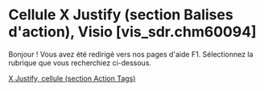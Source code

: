 
# Cellule X Justify (section Balises d'action), Visio [vis_sdr.chm60094]

Bonjour ! Vous avez été redirigé vers nos pages d'aide F1. Sélectionnez la rubrique que vous recherchiez ci-dessous.

[X Justify, cellule (section Action Tags)](http://msdn.microsoft.com/library/a8995020-3eaa-2b2c-eca0-dd475de4d06f%28Office.15%29.aspx)
